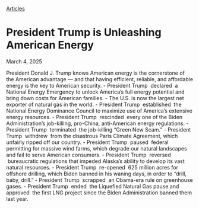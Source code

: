 [Articles](https://www.whitehouse.gov/articles/)

# 					President Trump is Unleashing American Energy				

March 4, 2025

President Donald J. Trump knows American energy is the cornerstone of the American advantage — and that having efficient, reliable, and affordable energy is the key to American security.
    - President Trump  declared  a National Energy Emergency to unlock America’s full energy potential and bring down costs for American families.
    - The U.S. is now the  largest  net exporter of natural gas in the world.
    - President Trump  established  the National Energy Dominance Council to maximize use of America’s extensive energy resources.
    - President Trump  rescinded  every one of the Biden Administration’s job-killing, pro-China, anti-American energy regulations.
    - President Trump  terminated  the job-killing “Green New Scam.”
    - President Trump  withdrew  from the disastrous Paris Climate Agreement, which unfairly ripped off our country.
    - President Trump  paused  federal permitting for massive wind farms, which degrade our natural landscapes and fail to serve American consumers.
    - President Trump  reversed  bureaucratic regulations that impeded Alaska’s ability to develop its vast natural resources.
    - President Trump  re-opened  625 million acres for offshore drilling, which Biden banned in his waning days, in order to “drill, baby, drill.”
    - President Trump  scrapped  an Obama-era rule on greenhouse gases.
    - President Trump  ended  the Liquefied Natural Gas pause and  approved  the first LNG project since the Biden Administration banned them last year.
